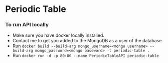 # Periodic Table

### To run API locally
- Make sure you have docker locally installed.
- Contact me to get you added to the MongoDB as a user of the database.
- Run `docker build --build-arg mongo_username=<mongo username> --build-arg mongo_password=<mongo password> -t periodic-table .`
- Run `docker run -d -p 80:80 --name PeriodicTableAPI periodic-table`